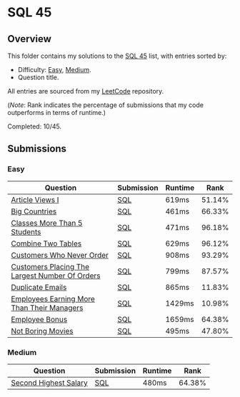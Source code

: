 # SQL 45

## Overview
This folder contains my solutions to the [SQL 45](https://leetcode.com/problem-list/o2qifkts/) list,
with entries sorted by:
- Difficulty: [Easy](#easy), [Medium](#medium).
- Question title.

All entries are sourced from my [LeetCode](https://github.com/shumarb/leetcode) repository.

(*Note*: Rank indicates the percentage of submissions that my code outperforms in terms of runtime.)

Completed: 10/45.

## Submissions
### Easy
| Question                                                                                                                                   | Submission                                                                                                              | Runtime | Rank   |
|--------------------------------------------------------------------------------------------------------------------------------------------|-------------------------------------------------------------------------------------------------------------------------|---------|--------|
| [Article Views I](https://leetcode.com/problems/article-views-i/description/)                                                              | [SQL](https://github.com/shumarb/leetcode/blob/main/submissions/sql/article_views_one.sql)                              | 619ms   | 51.14% |
| [Big Countries](https://leetcode.com/problems/big-countries/)                                                                              | [SQL](https://github.com/shumarb/leetcode/blob/main/submissions/sql/big_countries.sql)                                  | 461ms   | 66.33% |
| [Classes More Than 5 Students](https://leetcode.com/problems/classes-more-than-5-students/description/)                                    | [SQL](https://github.com/shumarb/leetcode/blob/main/submissions/sql/classes_more_than_5_students.sql)                   | 471ms   | 96.18% |
| [Combine Two Tables](https://leetcode.com/problems/combine-two-tables/description/)                                                        | [SQL](https://github.com/shumarb/leetcode/blob/main/submissions/sql/combine_two_tables.sql)                             | 629ms   | 96.12% |
| [Customers Who Never Order](https://leetcode.com/problems/customers-who-never-order/)                                                      | [SQL](https://github.com/shumarb/leetcode/blob/main/submissions/sql/customers_who_never_order.sql)                      | 908ms   | 93.29% |
| [Customers Placing The Largest Number Of Orders](https://leetcode.com/problems/customer-placing-the-largest-number-of-orders/description/) | [SQL](https://github.com/shumarb/leetcode/blob/main/submissions/sql/customers_placing_the_largest_number_of_orders.sql) | 799ms   | 87.57% |
| [Duplicate Emails](https://leetcode.com/problems/duplicate-emails/description/)                                                            | [SQL](https://github.com/shumarb/leetcode/blob/main/submissions/sql/duplicate_emails.sql)                               | 865ms   | 11.83% |
| [Employees Earning More Than Their Managers](https://leetcode.com/problems/employees-earning-more-than-their-managers/description/)        | [SQL](https://github.com/shumarb/leetcode/blob/main/submissions/sql/employees_earning_more_than_their_managers.sql)     | 1429ms  | 10.98% |
| [Employee Bonus](https://leetcode.com/problems/employee-bonus/description/)                                                                | [SQL](https://github.com/shumarb/leetcode/blob/main/submissions/sql/employee_bonus.sql)                                 | 1659ms  | 64.38% |
| [Not Boring Movies](https://leetcode.com/problems/not-boring-movies/description/)                                                          | [SQL](https://github.com/shumarb/leetcode/blob/main/submissions/sql/not_boring_movies.sql)                              | 495ms   | 47.80% |

### Medium
| Question                                                                      | Submission                                                                                     | Runtime | Rank   |
|-------------------------------------------------------------------------------|------------------------------------------------------------------------------------------------|---------|--------|
| [Second Highest Salary](https://leetcode.com/problems/second-highest-salary/) | [SQL](https://github.com/shumarb/leetcode/blob/main/submissions/sql/second_highest_salary.sql) | 480ms   | 64.38% |
